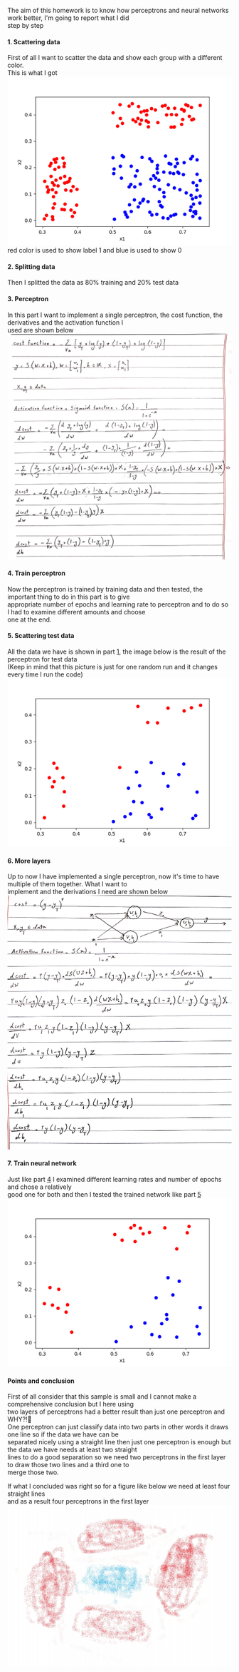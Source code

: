 The aim of this homework is to know how perceptrons and neural networks work better, I'm going to report what I did <br/>
step by step <br/>

#### 1. Scattering data
First of all I want to scatter the data and show each group with a different color. <br/>
This is what I got<br/>
![](Figures/Figure_1.png)<br/>
red color is used to show label 1 and blue is used to show 0<br/>

#### 2. Splitting data
Then I splitted the data as 80% training and 20% test data

#### 3. Perceptron
In this part I want to implement a single perceptron, the cost function, the derivatives and the activation function I<br/>
used are shown below <br/>
![](Figures/derivation1.jpg) 

#### 4. Train perceptron
Now the perceptron is trained by training data and then tested, the important thing to do in this part is to give <br/>
appropriate number of epochs and learning rate to perceptron and to do so I had to examine different amounts and choose<br/>
one at the end.

#### 5. Scattering test data
All the data we have is shown in part [1](#1-scattering-data), the image below is the result of the perceptron for test data <br/>
(Keep in mind that this picture is just for one random run and it changes every time I run the code)<br/>
![](Figures/Figure_1-1.png)

#### 6. More layers
Up to now I have implemented a single perceptron, now it's time to have multiple of them together. What I want to <br/>
implement and the derivations I need are shown below <br/>
![](Figures/derivations2.jpg)

#### 7. Train neural network 
Just like part [4](#4-train-perceptron) I examined different learning rates and number of epochs and chose a relatively <br/>
good one for both and then I tested the trained network like part [5](#5-scattering-test-data)<br/>
![](Figures/Figure_1-2.png)

#### Points and conclusion
First of all consider that this sample is small and I cannot make a comprehensive conclusion but I here using <br/>
two layers of perceptrons had a better result than just one perceptron and WHY?!:thinking:<br/>
One perceptron can just classify data into two parts in other words it draws one line so if the data we have can be <br/>
separated nicely using a straight line then just one perceptron is enough but the data we have needs at least two straight <br/>
lines to do a good separation so we need two perceptrons in the first layer to draw those two lines and a third one to <br/>
merge those two.

If what I concluded was right so for a figure like below we need at least four straight lines <br/>
and as a result four perceptrons in the first layer<br/>
![](Figures/question.jpg)